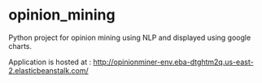 # opinion_mining
Python project for opinion mining using NLP and displayed using google charts.

Application is hosted at : http://opinionminer-env.eba-dtghtm2q.us-east-2.elasticbeanstalk.com/
